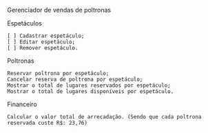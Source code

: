 Gerenciador de vendas de poltronas

Espetáculos

    [ ] Cadastrar espetáculo;
    [ ] Editar espetáculo;
    [ ] Remover espetáculo.

Poltronas

    Reservar poltrona por espetáculo;
    Cancelar reserva de poltrona por espetáculo;
    Mostrar o total de lugares reservados por espetáculo;
    Mostrar o total de lugares disponíveis por espetáculo.

Financeiro

    Calcular o valor total de arrecadação. (Sendo que cada poltrona reservada custe R$: 23,76)
